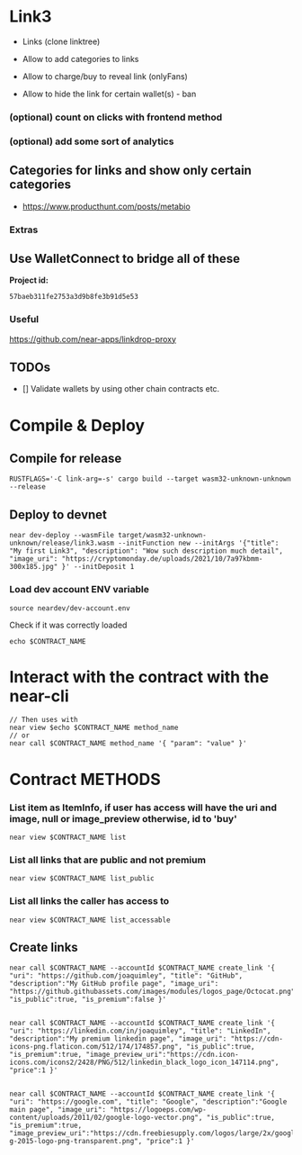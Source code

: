 # Link3

- Links (clone linktree)

- Allow to add categories to links

- Allow to charge/buy to reveal link (onlyFans)

- Allow to hide the link for certain wallet(s) - ban

### (optional) count on clicks with frontend method
### (optional) add some sort of analytics 

## Categories for links and show only certain categories 
- https://www.producthunt.com/posts/metabio

### Extras

## Use WalletConnect to bridge all of these

**Project id:**
```
57baeb311fe2753a3d9b8fe3b91d5e53
```

### Useful
https://github.com/near-apps/linkdrop-proxy

## TODOs
- [] Validate wallets by using other chain contracts etc.


# Compile & Deploy

## Compile for release
```
RUSTFLAGS='-C link-arg=-s' cargo build --target wasm32-unknown-unknown --release

```
## Deploy to devnet
```
near dev-deploy --wasmFile target/wasm32-unknown-unknown/release/link3.wasm --initFunction new --initArgs '{"title": "My first Link3", "description": "Wow such description much detail", "image_uri": "https://cryptomonday.de/uploads/2021/10/7a97kbmm-300x185.jpg" }' --initDeposit 1

````

### Load dev account ENV variable
```
source neardev/dev-account.env
```
Check if it was correctly loaded
```
echo $CONTRACT_NAME
````

# Interact with the contract with the near-cli
```
// Then uses with
near view $echo $CONTRACT_NAME method_name
// or
near call $CONTRACT_NAME method_name '{ "param": "value" }'
```

# Contract METHODS

### List item as ItemInfo, if user has access will have the uri and image, null or image_preview otherwise, id to 'buy'
```
near view $CONTRACT_NAME list
```

### List all links that are public and not premium
```
near view $CONTRACT_NAME list_public
```

### List all links the caller has access to
```
near view $CONTRACT_NAME list_accessable
```

## Create links
```
near call $CONTRACT_NAME --accountId $CONTRACT_NAME create_link '{ "uri": "https://github.com/joaquimley", "title": "GitHub", "description":"My GitHub profile page", "image_uri": "https://github.githubassets.com/images/modules/logos_page/Octocat.png", "is_public":true, "is_premium":false }'


near call $CONTRACT_NAME --accountId $CONTRACT_NAME create_link '{ "uri": "https://linkedin.com/in/joaquimley", "title": "LinkedIn", "description":"My premium linkedin page", "image_uri": "https://cdn-icons-png.flaticon.com/512/174/174857.png", "is_public":true, "is_premium":true, "image_preview_uri":"https://cdn.icon-icons.com/icons2/2428/PNG/512/linkedin_black_logo_icon_147114.png", "price":1 }'


near call $CONTRACT_NAME --accountId $CONTRACT_NAME create_link '{ "uri": "https://google.com", "title": "Google", "description":"Google main page", "image_uri": "https://logoeps.com/wp-content/uploads/2011/02/google-logo-vector.png", "is_public":true, "is_premium":true, "image_preview_uri":"https://cdn.freebiesupply.com/logos/large/2x/google-g-2015-logo-png-transparent.png", "price":1 }'

```
